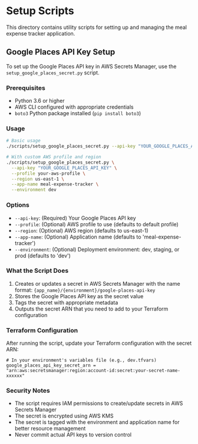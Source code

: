 # Setup Scripts

This directory contains utility scripts for setting up and managing the meal expense tracker application.

## Google Places API Key Setup

To set up the Google Places API key in AWS Secrets Manager, use the `setup_google_places_secret.py` script.

### Prerequisites

- Python 3.6 or higher
- AWS CLI configured with appropriate credentials
- `boto3` Python package installed (`pip install boto3`)

### Usage

```bash
# Basic usage
./scripts/setup_google_places_secret.py --api-key "YOUR_GOOGLE_PLACES_API_KEY"

# With custom AWS profile and region
./scripts/setup_google_places_secret.py \
  --api-key "YOUR_GOOGLE_PLACES_API_KEY" \
  --profile your-aws-profile \
  --region us-east-1 \
  --app-name meal-expense-tracker \
  --environment dev
```

### Options

- `--api-key`: (Required) Your Google Places API key
- `--profile`: (Optional) AWS profile to use (defaults to default profile)
- `--region`: (Optional) AWS region (defaults to us-east-1)
- `--app-name`: (Optional) Application name (defaults to 'meal-expense-tracker')
- `--environment`: (Optional) Deployment environment: dev, staging, or prod (defaults to 'dev')

### What the Script Does

1. Creates or updates a secret in AWS Secrets Manager with the name format: `{app_name}/{environment}/google-places-api-key`
2. Stores the Google Places API key as the secret value
3. Tags the secret with appropriate metadata
4. Outputs the secret ARN that you need to add to your Terraform configuration

### Terraform Configuration

After running the script, update your Terraform configuration with the secret ARN:

```hcl
# In your environment's variables file (e.g., dev.tfvars)
google_places_api_key_secret_arn = "arn:aws:secretsmanager:region:account-id:secret:your-secret-name-xxxxxx"
```

### Security Notes

- The script requires IAM permissions to create/update secrets in AWS Secrets Manager
- The secret is encrypted using AWS KMS
- The secret is tagged with the environment and application name for better resource management
- Never commit actual API keys to version control
